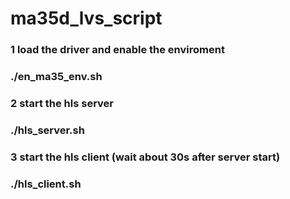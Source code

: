 # ma35d_lvs_script

### 1 load the driver and enable the enviroment
### ./en_ma35_env.sh
###
### 2 start the hls server
### ./hls_server.sh
###
### 3 start the hls client (wait about 30s after server start)
### ./hls_client.sh
